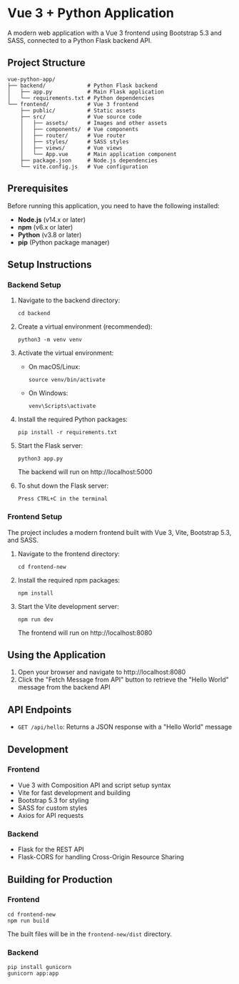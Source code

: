 # Vue 3 + Python Application

A modern web application with a Vue 3 frontend using Bootstrap 5.3 and SASS, connected to a Python Flask backend API.

## Project Structure

```
vue-python-app/
├── backend/             # Python Flask backend
│   ├── app.py           # Main Flask application
│   └── requirements.txt # Python dependencies
└── frontend/            # Vue 3 frontend
    ├── public/          # Static assets
    ├── src/             # Vue source code
    │   ├── assets/      # Images and other assets
    │   ├── components/  # Vue components
    │   ├── router/      # Vue router
    │   ├── styles/      # SASS styles
    │   ├── views/       # Vue views
    │   └── App.vue      # Main application component
    ├── package.json     # Node.js dependencies
    └── vite.config.js   # Vue configuration
```

## Prerequisites

Before running this application, you need to have the following installed:

- **Node.js** (v14.x or later)
- **npm** (v6.x or later)
- **Python** (v3.8 or later)
- **pip** (Python package manager)

## Setup Instructions

### Backend Setup

1. Navigate to the backend directory:
   ```
   cd backend
   ```

2. Create a virtual environment (recommended):
   ```
   python3 -m venv venv
   ```

3. Activate the virtual environment:
   - On macOS/Linux:
     ```
     source venv/bin/activate
     ```
   - On Windows:
     ```
     venv\Scripts\activate
     ```

4. Install the required Python packages:
   ```
   pip install -r requirements.txt
   ```

5. Start the Flask server:
   ```
   python3 app.py
   ```
   The backend will run on http://localhost:5000

6. To shut down the Flask server:
   ```
   Press CTRL+C in the terminal
   ```

### Frontend Setup

The project includes a modern frontend built with Vue 3, Vite, Bootstrap 5.3, and SASS.

1. Navigate to the frontend directory:
   ```
   cd frontend-new
   ```

2. Install the required npm packages:
   ```
   npm install
   ```

3. Start the Vite development server:
   ```
   npm run dev
   ```
   The frontend will run on http://localhost:8080

## Using the Application

1. Open your browser and navigate to http://localhost:8080
2. Click the "Fetch Message from API" button to retrieve the "Hello World" message from the backend API

## API Endpoints

- `GET /api/hello`: Returns a JSON response with a "Hello World" message

## Development

### Frontend

- Vue 3 with Composition API and script setup syntax
- Vite for fast development and building
- Bootstrap 5.3 for styling
- SASS for custom styles
- Axios for API requests

### Backend

- Flask for the REST API
- Flask-CORS for handling Cross-Origin Resource Sharing

## Building for Production

### Frontend

```
cd frontend-new
npm run build
```

The built files will be in the `frontend-new/dist` directory.

### Backend

```
pip install gunicorn
gunicorn app:app
```
